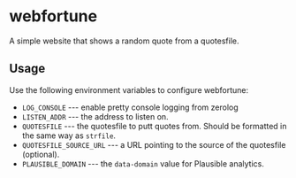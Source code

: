 # webfortune

A simple website that shows a random quote from a quotesfile.

## Usage

Use the following environment variables to configure webfortune:

* `LOG_CONSOLE` --- enable pretty console logging from zerolog
* `LISTEN_ADDR` --- the address to listen on.
* `QUOTESFILE` --- the quotesfile to putt quotes from. Should be formatted in
  the same way as `strfile`.
* `QUOTESFILE_SOURCE_URL` --- a URL pointing to the source of the quotesfile
  (optional).
* `PLAUSIBLE_DOMAIN` --- the `data-domain` value for Plausible analytics.
